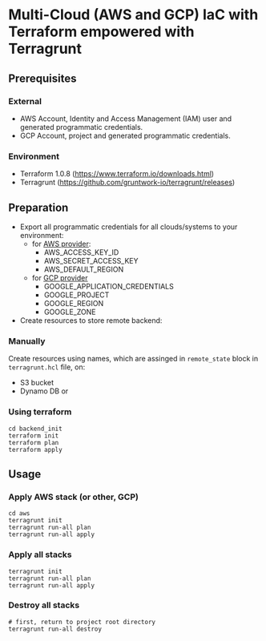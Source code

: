 # Multi-Cloud (AWS and GCP) IaC with Terraform empowered with Terragrunt
## Prerequisites
### External
* AWS Account, Identity and Access Management (IAM) user and generated programmatic credentials.
* GCP Account, project and generated programmatic credentials.
### Environment
* Terraform 1.0.8 (https://www.terraform.io/downloads.html)
* Terragrunt (https://github.com/gruntwork-io/terragrunt/releases)

## Preparation
* Export all programmatic credentials for all clouds/systems to your environment:
  * for [AWS provider](https://registry.terraform.io/providers/hashicorp/aws/latest/docs):
    * AWS_ACCESS_KEY_ID
    * AWS_SECRET_ACCESS_KEY
    * AWS_DEFAULT_REGION
  * for [GCP provider](https://registry.terraform.io/providers/hashicorp/google/latest/docs/guides/provider_reference)
    * GOOGLE_APPLICATION_CREDENTIALS
    * GOOGLE_PROJECT
    * GOOGLE_REGION
    * GOOGLE_ZONE
* Create resources to store remote backend:
### Manually
Create resources using names, which are assinged in `remote_state` block in `terragrunt.hcl` file, on:
* S3 bucket
* Dynamo DB
or
### Using terraform
```
cd backend_init
terraform init
terraform plan
terraform apply
```
## Usage
### Apply AWS stack (or other, GCP)
```
cd aws
terragrunt init
terragrunt run-all plan
terragrunt run-all apply
```
### Apply all stacks
```
terragrunt init
terragrunt run-all plan
terragrunt run-all apply
```
### Destroy all stacks
```
# first, return to project root directory
terragrunt run-all destroy
```
